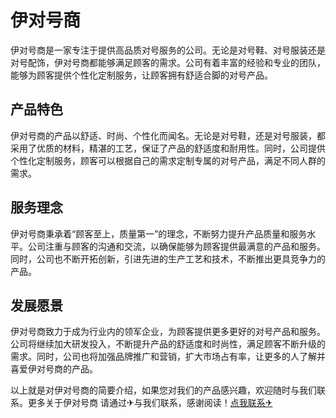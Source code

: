 # 伊对号商

伊对号商是一家专注于提供高品质对号服务的公司。无论是对号鞋、对号服装还是对号配饰，伊对号商都能够满足顾客的需求。公司有着丰富的经验和专业的团队，能够为顾客提供个性化定制服务，让顾客拥有舒适合脚的对号产品。

## 产品特色
伊对号商的产品以舒适、时尚、个性化而闻名。无论是对号鞋，还是对号服装，都采用了优质的材料，精湛的工艺，保证了产品的舒适度和耐用性。同时，公司提供个性化定制服务，顾客可以根据自己的需求定制专属的对号产品，满足不同人群的需求。

## 服务理念
伊对号商秉承着“顾客至上，质量第一”的理念，不断努力提升产品质量和服务水平。公司注重与顾客的沟通和交流，以确保能够为顾客提供最满意的产品和服务。同时，公司也不断开拓创新，引进先进的生产工艺和技术，不断推出更具竞争力的产品。

## 发展愿景
伊对号商致力于成为行业内的领军企业，为顾客提供更多更好的对号产品和服务。公司将继续加大研发投入，不断提升产品的舒适度和时尚性，满足顾客不断升级的需求。同时，公司也将加强品牌推广和营销，扩大市场占有率，让更多的人了解并喜爱伊对号商的产品。

以上就是对伊对号商的简要介绍，如果您对我们的产品感兴趣，欢迎随时与我们联系。更多关于伊对号商 请通过✈与我们联系，感谢阅读！[点我联系✈](https://web.k02.cc)